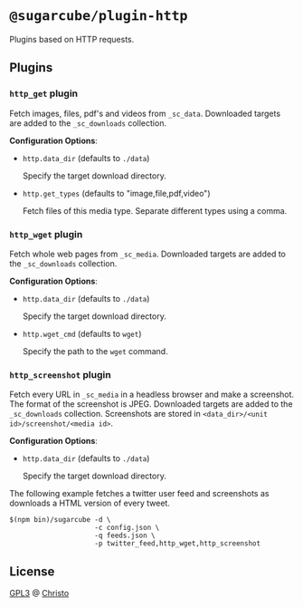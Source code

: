 # `@sugarcube/plugin-http`

Plugins based on HTTP requests.

## Plugins

### `http_get` plugin

Fetch images, files, pdf's and videos from `_sc_data`. Downloaded targets are
added to the `_sc_downloads` collection.

**Configuration Options**:

- `http.data_dir` (defaults to `./data`)

  Specify the target download directory.

- `http.get_types` (defaults to "image,file,pdf,video")

  Fetch files of this media type. Separate different types using a comma.

### `http_wget` plugin

Fetch whole web pages from `_sc_media`. Downloaded targets are added to the
`_sc_downloads` collection.

**Configuration Options**:

- `http.data_dir` (defaults to `./data`)

  Specify the target download directory.

- `http.wget_cmd` (defaults to `wget`)

  Specify the path to the `wget` command.

### `http_screenshot` plugin

Fetch every URL in `_sc_media` in a headless browser and make a
screenshot. The format of the screenshot is JPEG. Downloaded targets are added
to the `_sc_downloads` collection. Screenshots are stored in `<data_dir>/<unit
id>/screenshot/<media id>`.

**Configuration Options**:

- `http.data_dir` (defaults to `./data`)

  Specify the target download directory.

The following example fetches a twitter user feed and screenshots as downloads
a HTML version of every tweet.

```
$(npm bin)/sugarcube -d \
                     -c config.json \
                     -q feeds.json \
                     -p twitter_feed,http_wget,http_screenshot
```

## License

[GPL3](./LICENSE) @ [Christo](christo@cryptodrunks.net)
